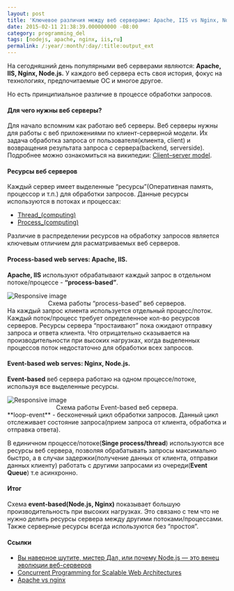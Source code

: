```yaml
---
layout: post
title: 'Ключевое различия между веб серверами: Apache, IIS vs Nginx, Node.js'
date: 2015-02-11 21:38:39.000000000 -08:00
category: programming_del
tags: [nodejs, apache, nginx, iis,ru]
permalink: /:year/:month/:day/:title:output_ext
---
```

На сегодняшний день популярными веб серверами являются: **Apache, IIS, Nginx, Node.js.** У каждого веб сервера есть своя история, фокус на технологиях, предпочитаемые ОС и многое другое.

Но есть принципиальное различие в процессе обработки запросов.

#### Для чего нужны веб серверы?

Для начало вспомним как работаю веб серверы. Веб серверы нужны для работы с веб приложениями по клиент-серверной модели. Их задача обработка запроса от пользователя(клиента, client) и возвращения результата запроса с сервера(backend, serverside). Подробнее можно ознакомиться на википедии: [Client–server model].

#### Ресурсы веб серверов

Каждый сервер имеет выделенные “ресурсы”(Оперативная память, процессор и т.п.) для обработки запросов. Данные ресурсы используются в потоках и процессах:

-   [Thread\_(computing)]
-   [Process\_(computing)]

Различие в распределении ресурсов на обработку запросов является ключевым отличием для расматриваемых веб серверов.

  [Client–server model]: http://en.wikipedia.org/wiki/Client%E2%80%93server_model
  [Thread\_(computing)]: http://en.wikipedia.org/wiki/Thread_(computing)
  [Process\_(computing)]: http://en.wikipedia.org/wiki/Process_(computing)

#### Process-based web serves: Apache, IIS.

**Apache, IIS** используют обрабатывают каждый запрос в отдельном потоке/процессе - **“process-based”**.

<img src="../../../../assets/img/process-based-server-2.png" class="img-fluid" alt="Responsive image">
<center>
Схема работы “process-based” веб серверов.

</center>
На каждый запрос клиента используется отдельный процесс/поток. Каждый поток/процесс требует определенное кол-во ресурсов серверов. Ресурсы сервера “простаивают” пока ожидают отправку запроса и ответа клиента. Что отрицательно сказывается на производительности при высоких нагрузках, когда выделенных процессов поток недостаточно для обработки всех запросов.

#### Event-based web serves: Nginx, Node.js.

**Event-based** веб сервера работаю на одном процессе/потоке, используя все выделенные ресурсы.


<img src="../../../../assets/img/event-based-server-3.png" class="img-fluid" alt="Responsive image">
<center>
Схема работы Event-based веб сервера.

</center>
**loop-event** - бесконечный цикл обработки запросов. Данный цикл отслеживает состояние запроса(прием запроса от клиента, обработка и отправка ответа).

В единичном процессе/потоке(**Singe process/thread**) используются все ресурсы веб сервера, позволяя обрабатывать запросы максимально быстро, а в случаи задержки(получение данных от клиента, отправки данных клиенту) работать с другими запросами из очереди(**Event Queue**) т.е асинхронно.

#### Итог

Схема **event-based(Node.js, Nginx)** показывает большую производительность при высоких нагрузках. Это связано с тем что не нужно делить ресурсы сервера между другими потоками/процессами. Также серверные ресурсы всегда используются без “простоя”.

#### Ссылки

-   [Вы наверное шутите, мистер Дал, или почему Node.js — это венец эволюции веб-серверов]
-   [Concurrent Programming for Scalable Web Architectures]
-   [Apache vs nginx]

  [Вы наверное шутите, мистер Дал, или почему Node.js — это венец эволюции веб-серверов]: http://habrahabr.ru/post/108241/
  [Concurrent Programming for Scalable Web Architectures]: http://berb.github.io/diploma-thesis/original/042_serverarch.html#42
  [Apache vs nginx]: http://www.wikivs.com/wiki/apache_vs_nginx